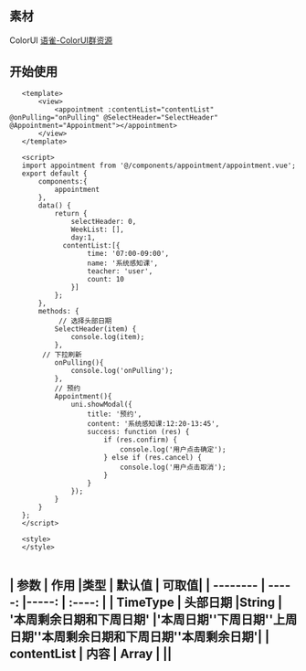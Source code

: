 ## 素材
ColorUI 
[语雀-ColorUI群资源](https://www.yuque.com/colorui)
 
## 开始使用
 ```
	<template>
		<view>
			<appointment :contentList="contentList" @onPulling="onPulling" @SelectHeader="SelectHeader" @Appointment="Appointment"></appointment>
		</view>
	</template>
	  
	<script>
	import appointment from '@/components/appointment/appointment.vue';
	export default {
		components:{
			appointment
		},
		data() {
			return {
				selectHeader: 0,
				WeekList: [],
				day:1,
			  contentList:[{
					time: '07:00-09:00',
					name: '系统感知课',
					teacher: 'user',
					count: 10
				}]
			};
		},
		methods: {
			 // 选择头部日期
			SelectHeader(item) {
				console.log(item);
			},
		 // 下拉刷新 
			onPulling(){
				console.log('onPulling');
			},
			// 预约
			Appointment(){
				uni.showModal({
				    title: '预约',
				    content: '系统感知课:12:20-13:45',
				    success: function (res) {
				        if (res.confirm) {
				            console.log('用户点击确定');
				        } else if (res.cancel) {
				            console.log('用户点击取消');
				        }
				    }
				});
			}
		}
	};
	</script>
	
	<style>
	</style>
	
 ```
 | 参数       | 作用   |类型    |  默认值 | 可取值|
 | --------   | -----:  |-----:  | :----:  |
 | TimeType    | 头部日期 |String  |   '本周剩余日期和下周日期'    |'本周日期''下周日期''上周日期''本周剩余日期和下周日期''本周剩余日期'|
 | contentList | 内容 | Array |    ||
 ------